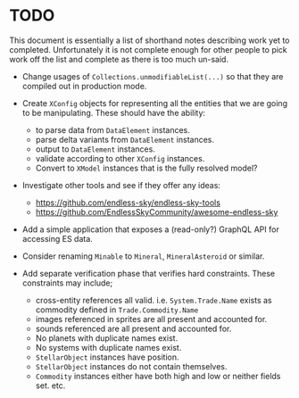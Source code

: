 # TODO

This document is essentially a list of shorthand notes describing work yet to completed.
Unfortunately it is not complete enough for other people to pick work off the list and
complete as there is too much un-said.

* Change usages of `Collections.unmodifiableList(...)` so that they are compiled out in
  production mode.

* Create `XConfig` objects for representing all the entities that we are going to be manipulating.
  These should have the ability:
  - to parse data from `DataElement` instances.
  - parse delta variants from `DataElement` instances.
  - output to `DataElement` instances.
  - validate according to other `XConfig` instances.
  - Convert to `XModel` instances that is the fully resolved model?

* Investigate other tools and see if they offer any ideas:
  - https://github.com/endless-sky/endless-sky-tools
  - https://github.com/EndlessSkyCommunity/awesome-endless-sky

* Add a simple application that exposes a (read-only?) GraphQL API for accessing ES data.

* Consider renaming `Minable` to `Mineral`, `MineralAsteroid` or similar.

* Add separate verification phase that verifies hard constraints. These constraints may include;
  - cross-entity references all valid. i.e. `System.Trade.Name` exists as commodity defined in `Trade.Commodity.Name`
  - images referenced in sprites are all present and accounted for.
  - sounds referenced are all present and accounted for.
  - No planets with duplicate names exist.
  - No systems with duplicate names exist.
  - `StellarObject` instances have position.
  - `StellarObject` instances do not contain themselves.
  - `Commodity` instances either have both high and low or neither fields set.
  etc.
